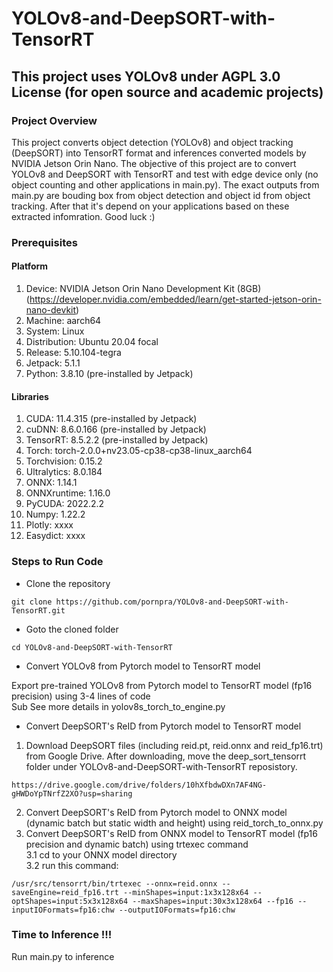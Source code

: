 # YOLOv8-and-DeepSORT-with-TensorRT
## This project uses YOLOv8 under AGPL 3.0 License (for open source and academic projects) ##

### Project Overview ###
This project converts object detection (YOLOv8) and object tracking (DeepSORT) into TensorRT format and inferences converted models by NVIDIA Jetson Orin Nano. The objective of this project are to convert YOLOv8 and DeepSORT with TensorRT and test with edge device only (no object counting and other applications in main.py). The exact outputs from main.py are bouding box from object detection and object id from object tracking. After that it's depend on your applications based on these extracted infomration. Good luck :)


### Prerequisites ###

#### Platform ####
1. Device: NVIDIA Jetson Orin Nano Development Kit (8GB) <br />
(https://developer.nvidia.com/embedded/learn/get-started-jetson-orin-nano-devkit)
2. Machine: aarch64  <br />
3. System: Linux  <br />
4. Distribution: Ubuntu 20.04 focal  <br />
5. Release: 5.10.104-tegra  <br />
6. Jetpack: 5.1.1  <br />
7. Python: 3.8.10 (pre-installed by Jetpack) <br />

#### Libraries ####
1. CUDA: 11.4.315 (pre-installed by Jetpack) <br />
2. cuDNN: 8.6.0.166 (pre-installed by Jetpack)  <br />
3. TensorRT: 8.5.2.2 (pre-installed by Jetpack) <br />
4. Torch: torch-2.0.0+nv23.05-cp38-cp38-linux_aarch64  <br />
5. Torchvision: 0.15.2 <br />
6. Ultralytics: 8.0.184 <br />
7. ONNX: 1.14.1 <br />
8. ONNXruntime: 1.16.0 <br />
9. PyCUDA: 2022.2.2  <br />
10. Numpy: 1.22.2  <br />
11. Plotly: xxxx  <br />
12. Easydict: xxxx  <br />

### Steps to Run Code ###

* Clone the repository
```
git clone https://github.com/pornpra/YOLOv8-and-DeepSORT-with-TensorRT.git
```

* Goto the cloned folder

```
cd YOLOv8-and-DeepSORT-with-TensorRT
```
    
* Convert YOLOv8 from Pytorch model to TensorRT model 

Export pre-trained YOLOv8 from Pytorch model to TensorRT model (fp16 precision) using 3-4 lines of code <br />
Sub See more details in yolov8s_torch_to_engine.py

* Convert DeepSORT's ReID from Pytorch model to TensorRT model
1. Download DeepSORT files (including reid.pt, reid.onnx and reid_fp16.trt) from Google Drive. After downloading, move the deep_sort_tensorrt folder under YOLOv8-and-DeepSORT-with-TensorRT reposistory. <br />

```
https://drive.google.com/drive/folders/10hXfbdwDXn7AF4NG-gHWDoYpTNrfZ2XO?usp=sharing
```

2. Convert DeepSORT's ReID from Pytorch model to ONNX model (dynamic batch but static width and height) using reid_torch_to_onnx.py <br />
3. Convert DeepSORT's ReID from ONNX model to TensorRT model (fp16 precision and dynamic batch) using trtexec command <br />
3.1 cd to your ONNX model directory <br />
3.2 run this command: <br />

```
/usr/src/tensorrt/bin/trtexec --onnx=reid.onnx --saveEngine=reid_fp16.trt --minShapes=input:1x3x128x64 --optShapes=input:5x3x128x64 --maxShapes=input:30x3x128x64 --fp16 --inputIOFormats=fp16:chw --outputIOFormats=fp16:chw
```

### Time to Inference !!! ###
Run main.py to inference
